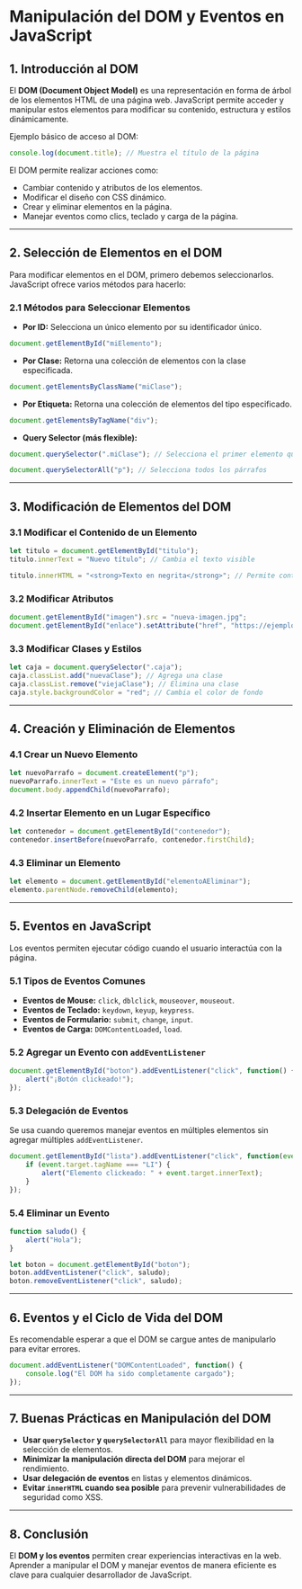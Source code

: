 # Manipulación del DOM y Eventos en JavaScript

## 1. Introducción al DOM

El **DOM (Document Object Model)** es una representación en forma de árbol de los elementos HTML de una página web. JavaScript permite acceder y manipular estos elementos para modificar su contenido, estructura y estilos dinámicamente.

Ejemplo básico de acceso al DOM:
```js
console.log(document.title); // Muestra el título de la página
```

El DOM permite realizar acciones como:
- Cambiar contenido y atributos de los elementos.
- Modificar el diseño con CSS dinámico.
- Crear y eliminar elementos en la página.
- Manejar eventos como clics, teclado y carga de la página.

---

## 2. Selección de Elementos en el DOM

Para modificar elementos en el DOM, primero debemos seleccionarlos. JavaScript ofrece varios métodos para hacerlo:

### 2.1 Métodos para Seleccionar Elementos

- **Por ID:** Selecciona un único elemento por su identificador único.
```js
document.getElementById("miElemento");
```

- **Por Clase:** Retorna una colección de elementos con la clase especificada.
```js
document.getElementsByClassName("miClase");
```

- **Por Etiqueta:** Retorna una colección de elementos del tipo especificado.
```js
document.getElementsByTagName("div");
```

- **Query Selector (más flexible):**
```js
document.querySelector(".miClase"); // Selecciona el primer elemento que coincida

document.querySelectorAll("p"); // Selecciona todos los párrafos
```

---

## 3. Modificación de Elementos del DOM

### 3.1 Modificar el Contenido de un Elemento
```js
let titulo = document.getElementById("titulo");
titulo.innerText = "Nuevo título"; // Cambia el texto visible

titulo.innerHTML = "<strong>Texto en negrita</strong>"; // Permite contenido HTML
```

### 3.2 Modificar Atributos
```js
document.getElementById("imagen").src = "nueva-imagen.jpg";
document.getElementById("enlace").setAttribute("href", "https://ejemplo.com");
```

### 3.3 Modificar Clases y Estilos
```js
let caja = document.querySelector(".caja");
caja.classList.add("nuevaClase"); // Agrega una clase
caja.classList.remove("viejaClase"); // Elimina una clase
caja.style.backgroundColor = "red"; // Cambia el color de fondo
```

---

## 4. Creación y Eliminación de Elementos

### 4.1 Crear un Nuevo Elemento
```js
let nuevoParrafo = document.createElement("p");
nuevoParrafo.innerText = "Este es un nuevo párrafo";
document.body.appendChild(nuevoParrafo);
```

### 4.2 Insertar Elemento en un Lugar Específico
```js
let contenedor = document.getElementById("contenedor");
contenedor.insertBefore(nuevoParrafo, contenedor.firstChild);
```

### 4.3 Eliminar un Elemento
```js
let elemento = document.getElementById("elementoAEliminar");
elemento.parentNode.removeChild(elemento);
```

---

## 5. Eventos en JavaScript

Los eventos permiten ejecutar código cuando el usuario interactúa con la página.

### 5.1 Tipos de Eventos Comunes

- **Eventos de Mouse:** `click`, `dblclick`, `mouseover`, `mouseout`.
- **Eventos de Teclado:** `keydown`, `keyup`, `keypress`.
- **Eventos de Formulario:** `submit`, `change`, `input`.
- **Eventos de Carga:** `DOMContentLoaded`, `load`.

### 5.2 Agregar un Evento con `addEventListener`
```js
document.getElementById("boton").addEventListener("click", function() {
    alert("¡Botón clickeado!");
});
```

### 5.3 Delegación de Eventos
Se usa cuando queremos manejar eventos en múltiples elementos sin agregar múltiples `addEventListener`.
```js
document.getElementById("lista").addEventListener("click", function(event) {
    if (event.target.tagName === "LI") {
        alert("Elemento clickeado: " + event.target.innerText);
    }
});
```

### 5.4 Eliminar un Evento
```js
function saludo() {
    alert("Hola");
}

let boton = document.getElementById("boton");
boton.addEventListener("click", saludo);
boton.removeEventListener("click", saludo);
```

---

## 6. Eventos y el Ciclo de Vida del DOM

Es recomendable esperar a que el DOM se cargue antes de manipularlo para evitar errores.
```js
document.addEventListener("DOMContentLoaded", function() {
    console.log("El DOM ha sido completamente cargado");
});
```

---

## 7. Buenas Prácticas en Manipulación del DOM

- **Usar `querySelector` y `querySelectorAll`** para mayor flexibilidad en la selección de elementos.
- **Minimizar la manipulación directa del DOM** para mejorar el rendimiento.
- **Usar delegación de eventos** en listas y elementos dinámicos.
- **Evitar `innerHTML` cuando sea posible** para prevenir vulnerabilidades de seguridad como XSS.

---

## 8. Conclusión

El **DOM y los eventos** permiten crear experiencias interactivas en la web. Aprender a manipular el DOM y manejar eventos de manera eficiente es clave para cualquier desarrollador de JavaScript.